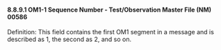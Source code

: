 #### 8.8.9.1 OM1-1 Sequence Number - Test/Observation Master File (NM) 00586

Definition: This field contains the first OM1 segment in a message and is described as 1, the second as 2, and so on.
